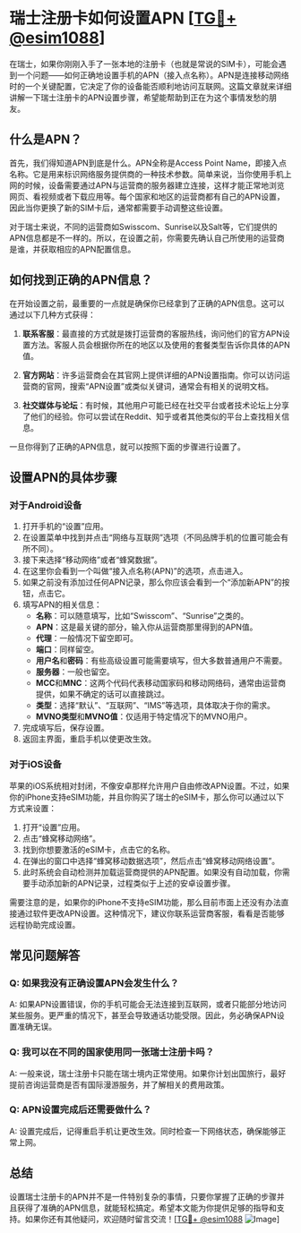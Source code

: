 # 瑞士注册卡如何设置APN [[TG💪+ @esim1088](https://t.me/s/esim1088)]

在瑞士，如果你刚刚入手了一张本地的注册卡（也就是常说的SIM卡），可能会遇到一个问题——如何正确地设置手机的APN（接入点名称）。APN是连接移动网络时的一个关键配置，它决定了你的设备能否顺利地访问互联网。这篇文章就来详细讲解一下瑞士注册卡的APN设置步骤，希望能帮助到正在为这个事情发愁的朋友。

## 什么是APN？

首先，我们得知道APN到底是什么。APN全称是Access Point Name，即接入点名称。它是用来标识网络服务提供商的一种技术参数。简单来说，当你使用手机上网的时候，设备需要通过APN与运营商的服务器建立连接，这样才能正常地浏览网页、看视频或者下载应用等。每个国家和地区的运营商都有自己的APN设置，因此当你更换了新的SIM卡后，通常都需要手动调整这些设置。

对于瑞士来说，不同的运营商如Swisscom、Sunrise以及Salt等，它们提供的APN信息都是不一样的。所以，在设置之前，你需要先确认自己所使用的运营商是谁，并获取相应的APN配置信息。

## 如何找到正确的APN信息？

在开始设置之前，最重要的一点就是确保你已经拿到了正确的APN信息。这可以通过以下几种方式获得：

1. **联系客服**：最直接的方式就是拨打运营商的客服热线，询问他们的官方APN设置方法。客服人员会根据你所在的地区以及使用的套餐类型告诉你具体的APN值。
   
2. **官方网站**：许多运营商会在其官网上提供详细的APN设置指南。你可以访问运营商的官网，搜索“APN设置”或类似关键词，通常会有相关的说明文档。

3. **社交媒体与论坛**：有时候，其他用户可能已经在社交平台或者技术论坛上分享了他们的经验。你可以尝试在Reddit、知乎或者其他类似的平台上查找相关信息。

一旦你得到了正确的APN信息，就可以按照下面的步骤进行设置了。

## 设置APN的具体步骤

### 对于Android设备

1. 打开手机的“设置”应用。
2. 在设置菜单中找到并点击“网络与互联网”选项（不同品牌手机的位置可能会有所不同）。
3. 接下来选择“移动网络”或者“蜂窝数据”。
4. 在这里你会看到一个叫做“接入点名称(APN)”的选项，点击进入。
5. 如果之前没有添加过任何APN记录，那么你应该会看到一个“添加新APN”的按钮，点击它。
6. 填写APN的相关信息：
   - **名称**：可以随意填写，比如“Swisscom”、“Sunrise”之类的。
   - **APN**：这是最关键的部分，输入你从运营商那里得到的APN值。
   - **代理**：一般情况下留空即可。
   - **端口**：同样留空。
   - **用户名**和**密码**：有些高级设置可能需要填写，但大多数普通用户不需要。
   - **服务器**：一般也留空。
   - **MCC**和**MNC**：这两个代码代表移动国家码和移动网络码，通常由运营商提供，如果不确定的话可以直接跳过。
   - **类型**：选择“默认”、“互联网”、“IMS”等选项，具体取决于你的需求。
   - **MVNO类型**和**MVNO值**：仅适用于特定情况下的MVNO用户。
7. 完成填写后，保存设置。
8. 返回主界面，重启手机以使更改生效。

### 对于iOS设备

苹果的iOS系统相对封闭，不像安卓那样允许用户自由修改APN设置。不过，如果你的iPhone支持eSIM功能，并且你购买了瑞士的eSIM卡，那么你可以通过以下方式来设置：

1. 打开“设置”应用。
2. 点击“蜂窝移动网络”。
3. 找到你想要激活的eSIM卡，点击它的名称。
4. 在弹出的窗口中选择“蜂窝移动数据选项”，然后点击“蜂窝移动网络设置”。
5. 此时系统会自动检测并加载运营商提供的APN配置。如果没有自动加载，你需要手动添加新的APN记录，过程类似于上述的安卓设置步骤。

需要注意的是，如果你的iPhone不支持eSIM功能，那么目前市面上还没有办法直接通过软件更改APN设置。这种情况下，建议你联系运营商客服，看看是否能够远程协助完成设置。

## 常见问题解答

### Q: 如果我没有正确设置APN会发生什么？
A: 如果APN设置错误，你的手机可能会无法连接到互联网，或者只能部分地访问某些服务。更严重的情况下，甚至会导致通话功能受限。因此，务必确保APN设置准确无误。

### Q: 我可以在不同的国家使用同一张瑞士注册卡吗？
A: 一般来说，瑞士注册卡只能在瑞士境内正常使用。如果你计划出国旅行，最好提前咨询运营商是否有国际漫游服务，并了解相关的费用政策。

### Q: APN设置完成后还需要做什么？
A: 设置完成后，记得重启手机让更改生效。同时检查一下网络状态，确保能够正常上网。

## 总结

设置瑞士注册卡的APN并不是一件特别复杂的事情，只要你掌握了正确的步骤并且获得了准确的APN信息，就能轻松搞定。希望本文能为你提供足够的指导和支持。如果你还有其他疑问，欢迎随时留言交流！[[TG💪+ @esim1088](https://t.me/s/esim1088) ![Image](https://i.postimg.cc/4NQfJmqS/Snipaste-2025-05-13-00-14-12.png)]